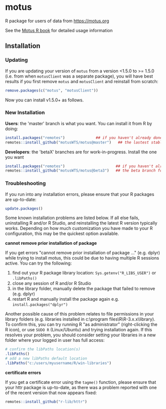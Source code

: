 # motus
R package for users of data from https://motus.org

See the [Motus R book](https://motus.org/MotusRBook/) for detailed usage information


## Installation

### Updating

If you are updating your version of `motus` from a version <1.5.0 to >= 1.5.0 (i.e. from when `motusClient` was a separate package), you will have best results if you first remove `motus` and `motusClient` and reinstall from scratch:

```R
remove.packages(c("motus", "motusClient"))
```

Now you can install v1.5.0+ as follows.

### New Installation

**Users**: the 'master' branch is what you want.  You can install it
from R by doing:
```R
install.packages("remotes")              ## if you haven't already done this
remotes::install_github("motusWTS/motus@master")   ## the lastest stable version
```

**Developers**: the 'betaX' branches are for work-in-progress.  Install the one you want
```R
install.packages("remotes")                       ## if you haven't already done this
remotes::install_github("motusWTS/motus@beta3")   ## the beta branch for version 3+
```

### Troubleshooting

If you run into any installation errors, please ensure that your R packages are up-to-date:

```R
update.packages()
```

Some known installation problems are listed below. If all else fails, uninstalling R and/or R Studio, and reinstalling the latest R version typically works. Depending on how much customization you have made to your R configuration, this may be the quickest option available.

**cannot remove prior installation of package**

If you get errors "cannot remove prior installation of package ..." (e.g. dplyr) while trying to install motus, this could be due to having multiple R sessions active. You can try the following:

1. find out your R package library location: `Sys.getenv("R_LIBS_USER")` or `.libPaths()`
2. close any session of R and/or R Studio
3. in the library folder, manually delete the package that failed to remove (e.g. dplyr)
4. restart R and manually install the package again e.g. `install.packages("dplyr")`

Another possible cause of this problem relates to file permissions in your library folders (e.g. libraries installed in c:\program files\R\R-3.x.x\library\). To confirm this, you can try running R "as administrator" (right-clicking the R icon), or use `SUDO R`  (Linux/Ubuntu) and trying installation again. If this resolves your problem, you should consider setting your libraries in a new folder where your logged in user has full access:

```R
# confirm the libPaths location(s)
.libPaths()
# add a new libPaths default location
.libPaths("c:/users/myusername/R/win-libraries")
```

**certificate errors**

If you get a certificate error using the `tagme()` function, please ensure that your httr package is up-to-date, as there was a problem reported with one of the recent version that now appears fixed:

```R
remotes::install_github("r-lib/httr")
```
